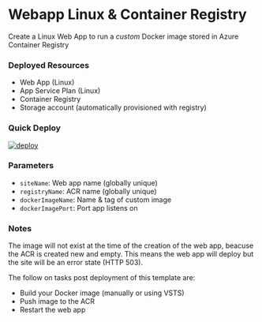 # Webapp Linux & Container Registry
Create a Linux Web App to run a *custom* Docker image stored in Azure Container Registry

### Deployed Resources
- Web App (Linux)
- App Service Plan (Linux)
- Container Registry
- Storage account (automatically provisioned with registry)

### Quick Deploy
[![deploy](http://files.bencoleman.co.uk/img/azuredeploy.png)](https://portal.azure.com/#create/Microsoft.Template/uri/https%3A%2F%2Fraw.githubusercontent.com%2Fbenc-uk%2Fazure-arm%2Fmaster%2Fpaas-web%2Fwebapp-linux-acr%2Fazuredeploy.json)  

### Parameters
- `siteName`: Web app name (globally unique)
- `registryName`: ACR name (globally unique)
- `dockerImageName`: Name & tag of custom image
- `dockerImagePort`: Port app listens on

### Notes
The image will not exist at the time of the creation of the web app, beacuse the ACR is created new and empty. This means the web app will deploy but the site will be an error state (HTTP 503).

The follow on tasks post deployment of this template are:
 - Build your Docker image (manually or using VSTS)
 - Push image to the ACR
 - Restart the web app